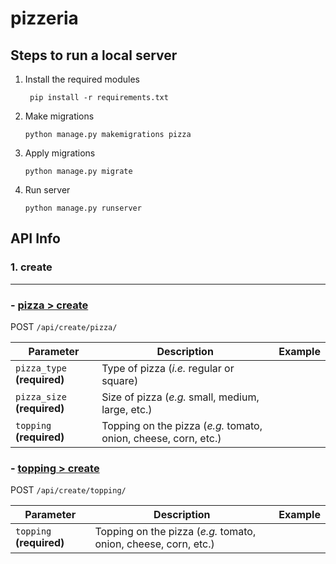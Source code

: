 # pizzeria

## Steps to run a local server

1. Install the required modules
   ```shell
    pip install -r requirements.txt
    ```
2. Make migrations
    ```shell
    python manage.py makemigrations pizza
    ```
3. Apply migrations
    ```shell
    python manage.py migrate
    ```
4. Run server
    ```shell
    python manage.py runserver
    ```

## API Info

### 1. create

---

### - <ins>pizza > create</ins>

POST `/api/create/pizza/`

| Parameter  | Description | Example |
| ------------- | ------------- | ------------- |
| `pizza_type` **(required)** | Type of pizza (*i.e.* regular or square)  | |
| `pizza_size` **(required)** | Size of pizza (*e.g.* small, medium, large, etc.)  | |
| `topping` **(required)**    | Topping on the pizza (*e.g.* tomato, onion, cheese, corn, etc.)| |


### - <ins>topping > create</ins>

POST `/api/create/topping/`

| Parameter  | Description | Example |
| ------------- | ------------- | ------------- |
| `topping` **(required)**    | Topping on the pizza (*e.g.* tomato, onion, cheese, corn, etc.)| |